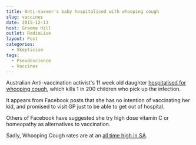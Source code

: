 ```yaml
---
title: Anti-vaxxer's baby hospitalised with whooping cough
slug: vaccines
date: 2015-12-13
host: Graeme Hill
outlet: RadioLive
layout: Post
categories:
  - Skepticism
tags:
  - Pseudoscience
  - Vaccines
---
```


Australian Anti-vaccination activist's 11 week old daughter [hospitalised for whooping cough](http://www.theage.com.au/victoria/antivaxxers-baby-hospitalised-with-whooping-cough-20151211-gll6hl.html), which kills 1 in 200 children who pick up the infection.

<!-- more -->

It appears from Facebook posts that she has no intention of vaccinating her kid, and promised to visit GP just to be able to get out of hospital.

Others of Facebook have suggested she try high dose vitamin C or homeopathy as alternatives to vaccination.

Sadly, Whooping Cough rates are at an [all time high in SA](http://www.adelaidenow.com.au/news/south-australia/vaccination-plea-whooping-cough-numbers-at-four-year-high-in-sa/story-fni6uo1m-1227630071228).
